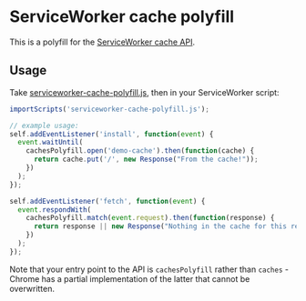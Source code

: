# ServiceWorker cache polyfill

This is a polyfill for the [ServiceWorker cache API](http://slightlyoff.github.io/ServiceWorker/spec/service_worker/#cache-storage-interface).

## Usage

Take [serviceworker-cache-polyfill.js](https://github.com/coonsta/cache-polyfill/blob/master/dist/serviceworker-cache-polyfill.js), then in your ServiceWorker script:

```js
importScripts('serviceworker-cache-polyfill.js');

// example usage:
self.addEventListener('install', function(event) {
  event.waitUntil(
    cachesPolyfill.open('demo-cache').then(function(cache) {
      return cache.put('/', new Response("From the cache!"));
    })
  );
});

self.addEventListener('fetch', function(event) {
  event.respondWith(
    cachesPolyfill.match(event.request).then(function(response) {
      return response || new Response("Nothing in the cache for this request");
    })
  );
});
```

Note that your entry point to the API is `cachesPolyfill` rather than `caches` - Chrome has a partial implementation of the latter that cannot be overwritten.
